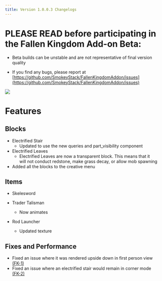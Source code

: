```yaml
---
title: Version 1.0.0.3 Changelogs
---
```


# PLEASE READ before participating in the Fallen Kingdom Add-on Beta: 

- Beta builds can be unstable and are not representative of final version quality

- If you find any bugs, please report at [https://github.com/SmokeyStack/FallenKingdomAddon/issues](https://github.com/SmokeyStack/FallenKingdomAddon/issues)

![](/fallen-kingdom-wiki/images/changelogs/v1003.png)

# Features
## Blocks
- Electrified Stair
    - Updated to use the new queries and part_visibility component
- Electrified Leaves
    - Electrified Leaves are now a transparent block. This means that it will not conduct redstone, make grass decay, or allow mob spawning
- Added all the blocks to the creative menu
## Items
- Skelesword
    
- Trader Talisman
    - Now animates
- Rod Launcher
    - Updated texture
## Fixes and Performance
- Fixed an issue where it was rendered upside down in first person view [(FK-1)](https://github.com/SmokeyStack/FallenKingdomAddon/issues/1)
- Fixed an issue where an electrified stair would remain in corner mode [(FK-2)](https://github.com/SmokeyStack/FallenKingdomAddon/issues/2)